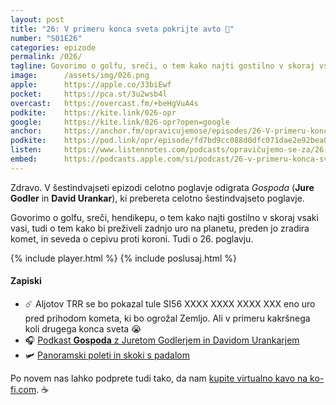 ```yaml
---
layout: post
title: "26: V primeru konca sveta pokrijte avto 🚗"
number: "S01E26"
categories: epizode
permalink: /026/
tagline: Govorimo o golfu, sreči, o tem kako najti gostilno v skoraj vsaki vasi, tudi o tem kako bi preživeli zadnjo uro na planetu in seveda o cepivu proti koroni. Citat odigrata Gospoda Jure Godler in David Urankar.
image:		/assets/img/026.png
apple:		https://apple.co/33biEwf
pocket:		https://pca.st/3u2wsb4l
overcast:	https://overcast.fm/+beHgVuA4s
podkite:	https://kite.link/026-opr
google:		https://kite.link/026-opr?open=google
anchor:		https://anchor.fm/opravicujemose/episodes/26-V-primeru-konca-sveta-pokrijte-avto-emrke2
podkite:	https://pod.link/opr/episode/fd7bd9cc088d0dfc071dae2e92bea09e
listen:		https://www.listennotes.com/podcasts/opravičujemo-se-za/26-v-primeru-konca-sveta-omxzXG_sdyb/embed/
embed:		https://podcasts.apple.com/si/podcast/26-v-primeru-konca-sveta-pokrijte-avto/id1514750013?i=1000499868567
---
```


Zdravo. V šestindvajseti epizodi celotno poglavje odigrata _Gospoda_ (**Jure Godler** in **David Urankar**), ki prebereta celotno šestindvajseto poglavje.

Govorimo o golfu, sreči, hendikepu, o tem kako najti gostilno v skoraj vsaki vasi, tudi o tem kako bi preživeli zadnjo uro na planetu, preden jo zradira komet, in seveda o cepivu proti koroni. Tudi o 26. poglavju.

{% include player.html %}
{% include poslusaj.html %}

#### Zapiski

- ☄️ Aljotov TRR se bo pokazal tule SI56 XXXX XXXX XXXX XXX eno uro pred prihodom kometa, ki bo ogrožal Zemljo. Ali v primeru kakršnega koli drugega konca sveta 😭
- 🎧 [Podkast **Gospoda** z Juretom Godlerjem in Davidom Urankarjem](https://podcasts.apple.com/si/podcast/gospoda/id1535598780)
- 🛩 [Panoramski poleti in skoki s padalom](https://www.lk-sentvid.com/?utm_source=podkast&utm_medium=zapiski&utm_campaign=opravicujemose)

Po novem nas lahko podprete tudi tako, da nam [kupite virtualno kavo na ko-fi.com](https://ko-fi.com/opravicujemose). ☕️